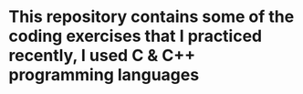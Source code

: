 # This repository contains some of the coding exercises that I practiced recently, I used C & C++ programming languages 
